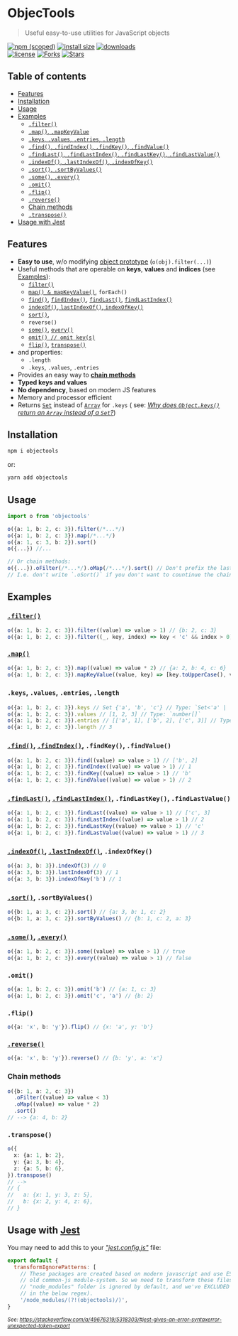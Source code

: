 # ObjecTools

> Useful easy-to-use utilities for JavaScript objects

[![npm (scoped)](https://img.shields.io/npm/v/objectools.svg)](https://npmjs.com/package/objectools)
[![install size](https://packagephobia.now.sh/badge?p=objectools)](https://packagephobia.now.sh/result?p=objectools)
[![downloads](https://img.shields.io/npm/dt/objectools.svg)](https://npmjs.com/package/objectools) <br>
[![license](https://img.shields.io/github/license/mirismaili/objectools.svg)](https://github.com/mirismaili/objectools/blob/master/LICENSE)
[![Forks](https://img.shields.io/github/forks/mirismaili/objectools.svg?style=social)](https://github.com/mirismaili/objectools/fork)
[![Stars](https://img.shields.io/github/stars/mirismaili/objectools.svg?style=social)](https://github.com/mirismaili/objectools)

## Table of contents

- [Features](#features)
- [Installation](#installation)
- [Usage](#usage)
- [Examples](#examples)
  - [`.filter()`](#filter)
  - [`.map()`, `.mapKeyValue`](#map)
  - [`.keys`, `.values`, `.entries`, `.length`](#keys-values-entries-length)
  - [`.find()`, `.findIndex()`, `.findKey()`, `.findValue()`](#find-findindex-findkey-findvalue)
  - [`.findLast()`, `.findLastIndex()`, `.findLastKey()`, `.findLastValue()`](#findlast-findlastindex-findlastkey-findlastvalue)
  - [`.indexOf()`, `.lastIndexOf()`, `.indexOfKey()`](#indexof-lastindexof-indexofkey)
  - [`.sort()`, `.sortByValues()`](#sort-sortbyvalues)
  - [`.some()`, `.every()`](#some-every)
  - [`.omit()`](#omit)
  - [`.flip()`](#flip)
  - [`.reverse()`](#reverse)
  - [Chain methods](#chain-methods)
  - [`.transpose()`](#transpose)
- [Usage with Jest](#usage-with-jest)

## Features

- **Easy to use**, w/o
  modifying [object prototype](https://developer.mozilla.org/en-US/docs/Learn/JavaScript/Objects/Object_prototypes) (`o(obj).filter(...)`)
- Useful methods that are operable on **keys**, **values** and **indices** (see [Examples](#examples)):
  - [`filter()`](#filter)
  - [`map() & mapKeyValue()`](#map), `forEach()`
  - [`find()`](#find-findindex-findkey-findvalue), [`findIndex()`](#find-findindex-findkey-findvalue), [`findLast()`](#findlast-findlastindex-findlastkey-findlastvalue), [`findLastIndex()`](<(#findlast-findlastindex-findlastkey-findlastvalue)>)
  - [`indexOf()`, `lastIndexOf()`, `indexOfKey()`](<(#indexof-lastindexof-indexofkey)>)
  - [`sort()`](#sort-sortbyvalues),
  - `reverse()`
  - [`some()`](#some-every), [`every()`](#some-every)
  - [`omit() // omit key(s)`](#omit)
  - [`flip()`](#flip), [`transpose()`](#transpose)
- and properties:
  - `.length`
  - `.keys`, `.values`, `.entries`
- Provides an easy way to **[chain methods](#chain-methods)**
- **Typed keys and values**
- **No dependency**, based on modern JS features
- Memory and processor efficient
- Returns [`Set`](https://developer.mozilla.org/en-US/docs/Web/JavaScript/Reference/Global_Objects/Set) instead
  of [`Array`](https://developer.mozilla.org/en-US/docs/Web/JavaScript/Reference/Global_Objects/Array) for `.keys` (
  see: [_Why does `Object.keys()` return an `Array` instead of
  a `Set`?_](https://esdiscuss.org/topic/why-does-object-keys-return-an-array-instead-of-a-set))

## Installation

```bash
npm i objectools
```

or:

```bash
yarn add objectools
```

## Usage

```ts
import o from 'objectools'

o({a: 1, b: 2, c: 3}).filter(/*...*/)
o({a: 1, b: 2, c: 3}).map(/*...*/)
o({a: 1, c: 3, b: 2}).sort()
o({...}) //...

// Or chain methods:
o({...}).oFilter(/*...*/).oMap(/*...*/).sort() // Don't prefix the last one with `o`.
// I.e. don't write `.oSort()` if you don't want to countinue the chain.
```

## Examples

### [`.filter()`](https://developer.mozilla.org/en-US/docs/Web/JavaScript/Reference/Global_Objects/Array/filter)

```ts
o({a: 1, b: 2, c: 3}).filter((value) => value > 1) // {b: 2, c: 3}
o({a: 1, b: 2, c: 3}).filter((_, key, index) => key < 'c' && index > 0) // {b: 2}
```

### [`.map()`](https://developer.mozilla.org/en-US/docs/Web/JavaScript/Reference/Global_Objects/Array/map)

```ts
o({a: 1, b: 2, c: 3}).map((value) => value * 2) // {a: 2, b: 4, c: 6}
o({a: 1, b: 2, c: 3}).mapKeyValue((value, key) => [key.toUpperCase(), value - 1]) // {A: 0, B: 1, C: 2}
```

### `.keys`, `.values`, `.entries`, `.length`

```ts
o({a: 1, b: 2, c: 3}).keys // Set {'a', 'b', 'c'} // Type: `Set<'a' | 'b' | 'c'>`
o({a: 1, b: 2, c: 3}).values // [1, 2, 3] // Type: `number[]`
o({a: 1, b: 2, c: 3}).entries // [['a', 1], ['b', 2], ['c', 3]] // Type: ['a' | 'b' | 'c', number][]
o({a: 1, b: 2, c: 3}).length // 3
```

### [`.find()`](https://developer.mozilla.org/en-US/docs/Web/JavaScript/Reference/Global_Objects/Array/find), [`.findIndex()`](https://developer.mozilla.org/en-US/docs/Web/JavaScript/Reference/Global_Objects/Array/findIndex), `.findKey()`, `.findValue()`

```ts
o({a: 1, b: 2, c: 3}).find((value) => value > 1) // ['b', 2]
o({a: 1, b: 2, c: 3}).findIndex((value) => value > 1) // 1
o({a: 1, b: 2, c: 3}).findKey((value) => value > 1) // 'b'
o({a: 1, b: 2, c: 3}).findValue((value) => value > 1) // 2
```

### [`.findLast()`](https://developer.mozilla.org/en-US/docs/Web/JavaScript/Reference/Global_Objects/Array/findLast), [`.findLastIndex()`](https://developer.mozilla.org/en-US/docs/Web/JavaScript/Reference/Global_Objects/Array/findLastIndex), `.findLastKey()`, `.findLastValue()`

```ts
o({a: 1, b: 2, c: 3}).findLast((value) => value > 1) // ['c', 3]
o({a: 1, b: 2, c: 3}).findLastIndex((value) => value > 1) // 2
o({a: 1, b: 2, c: 3}).findLastKey((value) => value > 1) // 'c'
o({a: 1, b: 2, c: 3}).findLastValue((value) => value > 1) // 3
```

### [`.indexOf()`](https://developer.mozilla.org/en-US/docs/Web/JavaScript/Reference/Global_Objects/Array/indexOf), [`.lastIndexOf()`](https://developer.mozilla.org/en-US/docs/Web/JavaScript/Reference/Global_Objects/Array/lastIndexOf), `.indexOfKey()`

```ts
o({a: 3, b: 3}).indexOf(3) // 0
o({a: 3, b: 3}).lastIndexOf(3) // 1
o({a: 3, b: 3}).indexOfKey('b') // 1
```

### [`.sort()`](https://developer.mozilla.org/en-US/docs/Web/JavaScript/Reference/Global_Objects/Array/toSorted), `.sortByValues()`

```ts
o({b: 1, a: 3, c: 2}).sort() // {a: 3, b: 1, c: 2}
o({b: 1, a: 3, c: 2}).sortByValues() // {b: 1, c: 2, a: 3}
```

### [`.some()`](https://developer.mozilla.org/en-US/docs/Web/JavaScript/Reference/Global_Objects/Array/some), [`.every()`](https://developer.mozilla.org/en-US/docs/Web/JavaScript/Reference/Global_Objects/Array/every)

```ts
o({a: 1, b: 2, c: 3}).some((value) => value > 1) // true
o({a: 1, b: 2, c: 3}).every((value) => value > 1) // false
```

### `.omit()`

```ts
o({a: 1, b: 2, c: 3}).omit('b') // {a: 1, c: 3}
o({a: 1, b: 2, c: 3}).omit('c', 'a') // {b: 2}
```

### `.flip()`

```ts
o({a: 'x', b: 'y'}).flip() // {x: 'a', y: 'b'}
```

### [`.reverse()`](https://developer.mozilla.org/en-US/docs/Web/JavaScript/Reference/Global_Objects/Array/reverse)

```ts
o({a: 'x', b: 'y'}).reverse() // {b: 'y', a: 'x'}
```

### Chain methods

```ts
o({b: 1, a: 2, c: 3})
  .oFilter((value) => value < 3)
  .oMap((value) => value * 2)
  .sort()
// --> {a: 4, b: 2}
```

### `.transpose()`

```ts
o({
  x: {a: 1, b: 2},
  y: {a: 3, b: 4},
  z: {a: 5, b: 6},
}).transpose()
// -->
// {
//   a: {x: 1, y: 3, z: 5},
//   b: {x: 2, y: 4, z: 6},
// }
```

## Usage with [Jest](https://jestjs.io/)

You may need to add this to your [_"jest.config.js"_](https://jestjs.io/docs/configuration) file:

```js
export default {
  transformIgnorePatterns: [
    // These packages are created based on modern javascript and use ESM module system (import/export). But Jest use
    // old common-js module-system. So we need to transform these files using babel, too (like source files). Note that
    // "node_modules" folder is ignored by default, and we've EXCLUDED these packages from this general rule (see `?!`
    // in the below regex).
    '/node_modules/(?!(objectools)/)',
}
```

<sup>_See: https://stackoverflow.com/a/49676319/5318303/#jest-gives-an-error-syntaxerror-unexpected-token-export_ </sup>
